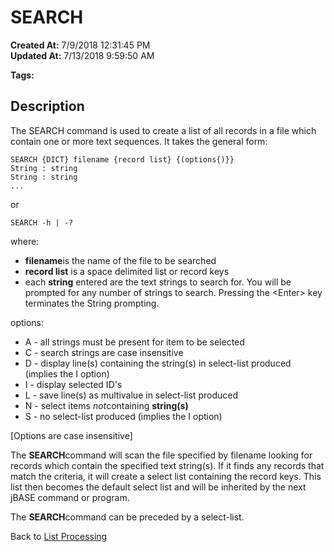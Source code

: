 # SEARCH

**Created At:** 7/9/2018 12:31:45 PM  
**Updated At:** 7/13/2018 9:59:50 AM  

**Tags:**
<badge text='records' vertical='middle' />
<badge text='lists' vertical='middle' />

## Description 

The SEARCH command is used to create a list of all records in a file which contain one or more text sequences. It takes the general form:

```
SEARCH {DICT} filename {record list} {(options{)}}
String : string
String : string
...
```

or

```
SEARCH -h | -? 
```

where:

- **filename**is the name of the file to be searched
- **record list** is a space delimited list or record keys
- each **string** entered are the text strings to search for. You will be prompted for any number of strings to search. Pressing the &lt;Enter&gt; key terminates the String prompting.


options:

- A - all strings must be present for item to be selected
- C - search strings are case insensitive
- D - display line(s) containing the string(s) in select-list produced (implies the I option)
- I - display selected ID's
- L - save line(s) as multivalue in select-list produced
- N - select items *not*containing **string(s)**
- S - no select-list produced (implies the I option)


[Options are case insensitive]

The **SEARCH**command will scan the file specified by filename looking for records which contain the specified text string(s). If it finds any records that match the criteria, it will create a select list containing the record keys. This list then becomes the default select list and will be inherited by the next jBASE command or program.

The **SEARCH**command can be preceded by a select-list.

Back to [List Processing](325912-list-processing)
